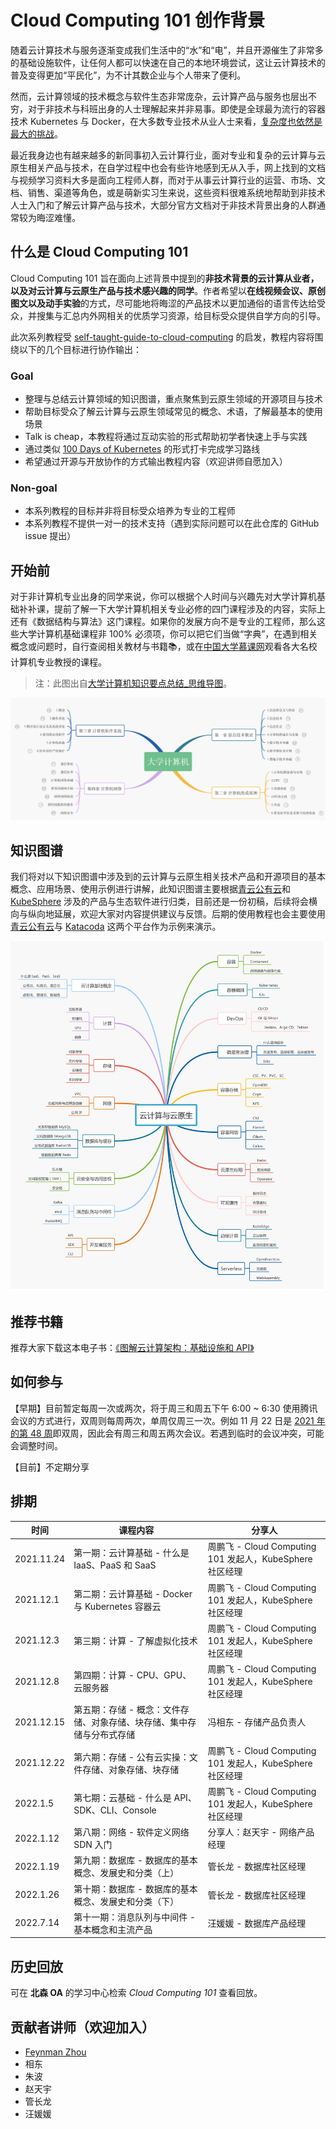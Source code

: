 # Cloud Computing 101 创作背景

随着云计算技术与服务逐渐变成我们生活中的“水”和“电”，并且开源催生了非常多的基础设施软件，让任何人都可以快速在自己的本地环境尝试，这让云计算技术的普及变得更加“平民化”，为不计其数企业与个人带来了便利。

然而，云计算领域的技术概念与软件生态非常庞杂，云计算产品与服务也层出不穷，对于非技术与科班出身的人士理解起来并非易事。即使是全球最为流行的容器技术 Kubernetes 与 Docker，在大多数专业技术从业人士来看，[复杂度也依然是最大的挑战](https://www.cncf.io/wp-content/uploads/2020/11/CNCF_Survey_Report_2020.pdf)。

最近我身边也有越来越多的新同事初入云计算行业，面对专业和复杂的云计算与云原生相关产品与技术，在自学过程中也会有些许地感到无从入手，网上找到的文档与视频学习资料大多是面向工程师人群，而对于从事云计算行业的运营、市场、文档、销售、渠道等角色，或是萌新实习生来说，这些资料很难系统地帮助到非技术人士入门和了解云计算产品与技术，大部分官方文档对于非技术背景出身的人群通常较为晦涩难懂。

## 什么是 Cloud Computing 101

Cloud Computing 101 旨在面向上述背景中提到的**非技术背景的云计算从业者，以及对云计算与云原生产品与技术感兴趣的同学**。作者希望以**在线视频会议、原创图文以及动手实验**的方式，尽可能地将晦涩的产品技术以更加通俗的语言传达给受众，并搜集与汇总内外网相关的优质学习资源，给目标受众提供自学方向的引导。

此次系列教程受 [self-taught-guide-to-cloud-computing](https://github.com/madebygps/self-taught-guide-to-cloud-computing) 的启发，教程内容将围绕以下的几个目标进行协作输出：

### Goal

- 整理与总结云计算领域的知识图谱，重点聚焦到云原生领域的开源项目与技术
- 帮助目标受众了解云计算与云原生领域常见的概念、术语，了解最基本的使用场景
- Talk is cheap，本教程将通过互动实验的形式帮助初学者快速上手与实践
- 通过类似 [100 Days of Kubernetes](https://100daysofkubernetes.io/overview.html) 的形式打卡完成学习路线
- 希望通过开源与开放协作的方式输出教程内容（欢迎讲师自愿加入）

### Non-goal

- 本系列教程的目标并非将目标受众培养为专业的工程师
- 本系列教程不提供一对一的技术支持（遇到实际问题可以在此仓库的 GitHub issue 提出）

## 开始前

对于非计算机专业出身的同学来说，你可以根据个人时间与兴趣先对大学计算机基础补补课，提前了解一下大学计算机相关专业必修的四门课程涉及的内容，实际上还有《数据结构与算法》这门课程。如果你的发展方向不是专业的工程师，那么这些大学计算机基础课程非 100% 必须项，你可以把它们当做“字典”，在遇到相关概念或问题时，自行查阅相关教材与书籍📚，或在[中国大学慕课网](https://www.icourse163.org/)观看各大名校计算机专业教授的课程。

> 注：此图出自[大学计算机知识要点总结_思维导图](https://www.processon.com/view/61162a510e3e7407d39eeee5?fromnew=1)。

![大学计算机知识要点总结](/images/computer-science-fundamentals.jpg)

## 知识图谱

我们将对以下知识图谱中涉及到的云计算与云原生相关技术产品和开源项目的基本概念、应用场景、使用示例进行讲解，此知识图谱主要根据[青云公有云](qingcloud.com)和 [KubeSphere](kubesphere.io) 涉及的产品与生态软件进行归类，目前还是一份初稿，后续将会横向与纵向地延展，欢迎大家对内容提供建议与反馈。后期的使用教程也会主要使用[青云公有云](qingcloud.com)与 [Katacoda](katacoda.com) 这两个平台作为示例来演示。

![云计算与云原生](/images/cloud-computing-mind-map.jpg)

## 推荐书籍

推荐大家下载这本电子书：[《图解云计算架构：基础设施和 API》](https://yunify.anybox.qingcloud.com/s/YIlLFSXbk4Vcke0vKV32myPbAAHzTwyh)

## 如何参与

【早期】目前暂定每周一次或两次，将于周三和周五下午 6:00 ~ 6:30 使用腾讯会议的方式进行，双周则每周两次，单周仅周三一次。例如 11 月 22 日是 [2021 年的第 48 周](http://www.rili163.com/dijizhou.html)即双周，因此会有周三和周五两次会议。若遇到临时的会议冲突，可能会调整时间。

【目前】不定期分享

## 排期

| 时间  | 课程内容 | 分享人 |
|  ----  | ----  | ---- |
| 2021.11.24 | 第一期：云计算基础 - 什么是 IaaS、PaaS 和 SaaS | 周鹏飞 - Cloud Computing 101 发起人，KubeSphere 社区经理 |
| 2021.12.1  | 第二期：云计算基础 - Docker 与 Kubernetes 容器云 | 周鹏飞 - Cloud Computing 101 发起人，KubeSphere 社区经理 |
| 2021.12.3  | 第三期：计算 - 了解虚拟化技术 | 周鹏飞 - Cloud Computing 101 发起人，KubeSphere 社区经理 |
| 2021.12.8  | 第四期：计算 - CPU、GPU、云服务器 | 周鹏飞 - Cloud Computing 101 发起人，KubeSphere 社区经理 |
| 2021.12.15  | 第五期：存储 - 概念：文件存储、对象存储、块存储、集中存储与分布式存储 | 冯相东 - 存储产品负责人 |
| 2021.12.22  | 第六期：存储 - 公有云实操：文件存储、对象存储、块存储 | 周鹏飞 - Cloud Computing 101 发起人，KubeSphere 社区经理 |
| 2022.1.5  | 第七期：云基础 - 什么是 API、SDK、CLI、Console | 周鹏飞 - Cloud Computing 101 发起人，KubeSphere 社区经理 |
| 2022.1.12  | 第八期：网络 - 软件定义网络 SDN 入门 | 分享人：赵天宇 - 网络产品经理 |
| 2022.1.19  | 第九期：数据库 - 数据库的基本概念、发展史和分类（上） | 管长龙 - 数据库社区经理 |
| 2022.1.26  | 第十期：数据库 - 数据库的基本概念、发展史和分类（下） | 管长龙 - 数据库社区经理 |
| 2022.7.14  | 第十一期：消息队列与中间件 - 基本概念和主流产品 | 汪媛媛 - 数据库产品经理 |


## 历史回放
可在 **北森 OA** 的学习中心检索 *Cloud Computing 101* 查看回放。

## 贡献者讲师（欢迎加入）

- [Feynman Zhou](https://github.com/FeynmanZhou/)
- 相东
- 朱波
- 赵天宇
- 管长龙
- 汪媛媛

